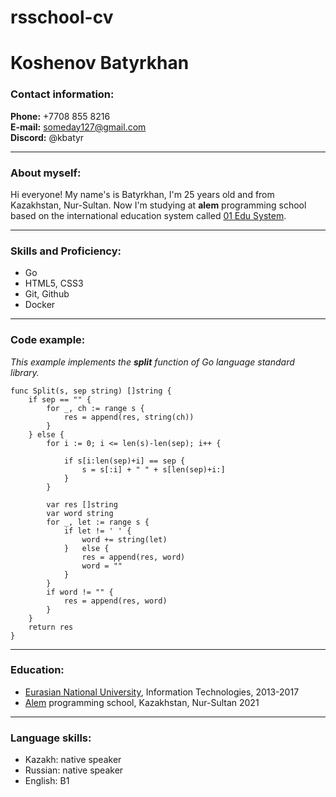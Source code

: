 # rsschool-cv
# Koshenov Batyrkhan
### Contact information:
**Phone:** +7708 855 8216  
**E-mail:** someday127@gmail.com  
**Discord:** @kbatyr
***
### About myself:
Hi everyone! My name's is Batyrkhan, I'm 25 years old and from Kazakhstan, Nur-Sultan. Now I'm studying at **alem** programming school based on the international education system called [01 Edu System](https://01-edu.org/).  
***
### Skills and Proficiency:
* Go
* HTML5, CSS3
* Git, Github
* Docker
***
### Code example:
*This example implements the **split** function of Go language standard library.*  
```
func Split(s, sep string) []string {
	if sep == "" {
		for _, ch := range s {
			res = append(res, string(ch))
		}
	} else {
		for i := 0; i <= len(s)-len(sep); i++ {

			if s[i:len(sep)+i] == sep {
				s = s[:i] + " " + s[len(sep)+i:]
			}
		}

		var res []string
		var word string
		for _, let := range s {
			if let != ' ' {
				word += string(let)
			} 	else {
				res = append(res, word)
				word = ""
			}
		}
		if word != "" {
			res = append(res, word)
		}
	}
	return res
}
```
***
### Education:
* [Eurasian National University](https://enu.kz/ru/), Information Technologies, 2013-2017  
* [Alem](https://alem.school/) programming school, Kazakhstan, Nur-Sultan 2021  
***
### Language skills:
* Kazakh: native speaker
* Russian: native speaker
* English: B1  
